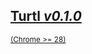 <div class="button-row">
    <!--
    <div class="button huge firefox">
        <a href="/download/firefox-latest.xpi">
            <h2>Turtl <em>v0.1.0</em></h2>
            <small>(Firefox >= 21)</small>
        </a>
    </div>
    -->
    <div class="button huge chrome">
        <a href="/download/chrome-latest.crx">
            <h2>Turtl <em>v0.1.0</em></h2>
            <small>(Chrome >= 28)</small>
        </a>
    </div>
</div>

